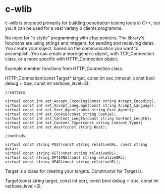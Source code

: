 # c-wlib

c-wlib is intended primarily for building penetration testing tools in C++, but you it can be used for a vast variaty o clients programms.

No need for "c stytle" programming with char pointers. The library's functions are using strings and integers, for sending and receiving datas. 
You create your object, based on the communication you want to accomplish. You can create a more generic object, with TCP_Connection class, or a more specific with HTTP_Connection object. 

Example member functions from HTTP_Connection class:

 HTTP_Connection(const Target* target, const int sec_timeout, const bool debug = true, const int verbose_level=3);

    //setters
 
    virtual const int set_Accept_Encoding(const string Accept_Encoding);
    virtual const int set_Accept_Language(const string Accept_Language);
    virtual const int set_User_Agent(const string User_Agent);
    virtual const int set_Cookie(const string Cookie);
    virtual const int set_Content_Length(const string Content_Length);
    virtual const int set_Content_Type(const string Content_Type);
    virtual const int set_Host(const string Host);

    //methods
    
    virtual const string POST(const string relativeURL, const string data);
    virtual const string GET(const string relativeURL);
    virtual const string OPTIONS(const string relativeURL);
    virtual const string HEAD(const string relativeURL);

Target is a class for creating your targets. Constructor for Target is:

Target(const string target, const int port, const bool debug = true, const int verbose_level=3);
